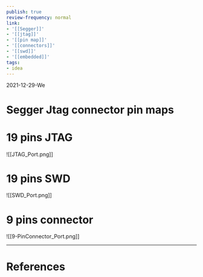 ```yaml
---
publish: true
review-frequency: normal
link:
- '[[Segger]]'
- '[[jtag]]'
- '[[pin map]]'
- '[[connectors]]'
- '[[swd]]'
- '[[embedded]]'
tags:
- idea
---
```

2021-12-29-We

# Segger Jtag connector pin maps

# 19 pins JTAG
![[JTAG_Port.png]]

# 19 pins SWD
![[SWD_Port.png]]

# 9 pins connector
![[9-PinConnector_Port.png]]

---
# References